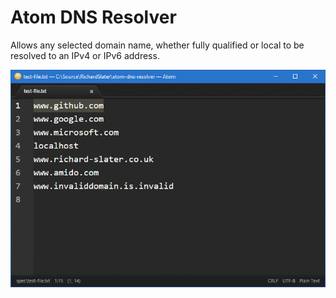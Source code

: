# Atom DNS Resolver

Allows any selected domain name, whether fully qualified or local to be resolved to an IPv4 or IPv6 address.

![DNS Resolver Screenshot](assets/screenshot.gif)
